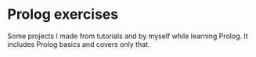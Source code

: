 # Prolog exercises

Some projects I made from tutorials and by myself while learning Prolog.
It includes Prolog basics and covers only that.